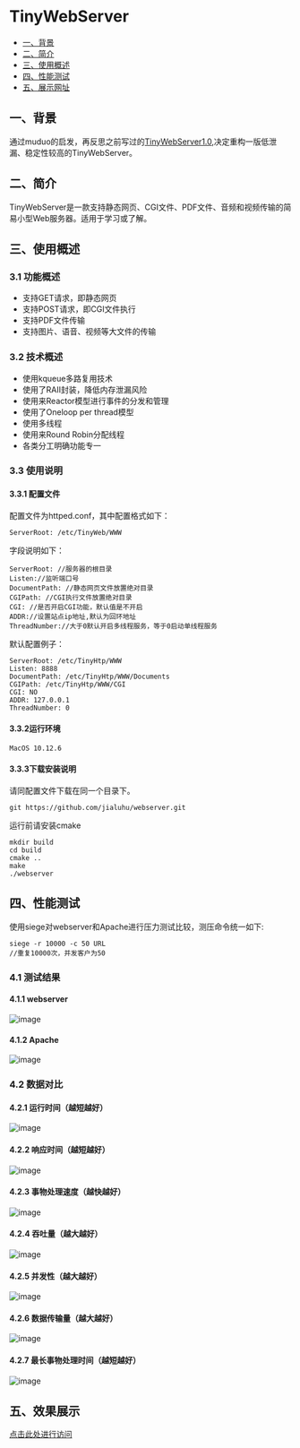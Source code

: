 # TinyWebServer
* <a href="#1">一、背景 </a>
* <a href="#2">二、简介 </a>
* <a href="#3">三、使用概述 </a>
* <a href="#4">四、性能测试 </a>
* <a href="#5">五、展示网址 </a>

## <a name="1">一、背景</a>
通过muduo的启发，再反思之前写过的[TinyWebServer1.0](https://blog.csdn.net/qq_36573828/article/details/82784425),决定重构一版低泄漏、稳定性较高的TinyWebServer。

## <a name="2">二、简介
TinyWebServer是一款支持静态网页、CGI文件、PDF文件、音频和视频传输的简易小型Web服务器。适用于学习或了解。

## <a name="3">三、使用概述
### 3.1 功能概述
- 支持GET请求，即静态网页
- 支持POST请求，即CGI文件执行
- 支持PDF文件传输
- 支持图片、语音、视频等大文件的传输

### 3.2 技术概述
- 使用kqueue多路复用技术
- 使用了RAII封装，降低内存泄漏风险
- 使用来Reactor模型进行事件的分发和管理
- 使用了Oneloop per thread模型
- 使用多线程
- 使用来Round Robin分配线程
- 各类分工明确功能专一

### 3.3 使用说明
#### 3.3.1 配置文件
配置文件为httped.conf，其中配置格式如下：
```
ServerRoot: /etc/TinyWeb/WWW
```
字段说明如下：

```
ServerRoot: //服务器的根目录
Listen://监听端口号
DocumentPath: //静态网页文件放置绝对目录
CGIPath: //CGI执行文件放置绝对目录
CGI: //是否开启CGI功能，默认值是不开启
ADDR://设置站点ip地址,默认为回环地址
ThreadNumber://大于0默认开启多线程服务，等于0启动单线程服务
``` 
默认配置例子：

```
ServerRoot: /etc/TinyHtp/WWW
Listen: 8888
DocumentPath: /etc/TinyHtp/WWW/Documents
CGIPath: /etc/TinyHtp/WWW/CGI
CGI: NO
ADDR: 127.0.0.1
ThreadNumber: 0
```
#### 3.3.2运行环境

```
MacOS 10.12.6
```

#### 3.3.3下载安装说明
请同配置文件下载在同一个目录下。

```
git https://github.com/jialuhu/webserver.git
```
运行前请安装cmake
```
mkdir build
cd build
cmake ..
make
./webserver
```
## <a name="4">四、性能测试
使用siege对webserver和Apache进行压力测试比较，测压命令统一如下:

```
siege -r 10000 -c 50 URL
//重复10000次，并发客户为50
```

### 4.1 测试结果
#### 4.1.1 webserver
![image](https://github.com/jialuhu/webserver/blob/master/doc/tinyweb.png)

#### 4.1.2 Apache
![image](https://github.com/jialuhu/webserver/blob/master/doc/apache.png)

### 4.2 数据对比
#### 4.2.1 运行时间（越短越好）
![image](https://github.com/jialuhu/webserver/blob/master/doc/Runtime.png)

#### 4.2.2 响应时间（越短越好）
![image](https://github.com/jialuhu/webserver/blob/master/doc/Respond.png)

#### 4.2.3 事物处理速度（越快越好）
![image](https://github.com/jialuhu/webserver/blob/master/doc/Transaction.png)

#### 4.2.4 吞吐量（越大越好）
![image](https://github.com/jialuhu/webserver/blob/master/doc/Throughput.png)

#### 4.2.5 并发性（越大越好）
![image](https://github.com/jialuhu/webserver/blob/master/doc/Current.png)

#### 4.2.6 数据传输量（越大越好）
![image](https://github.com/jialuhu/webserver/blob/master/doc/Data.png)

#### 4.2.7 最长事物处理时间（越短越好）
![image](https://github.com/jialuhu/webserver/blob/master/doc/Longesttime.png)




## <a name="5">五、效果展示

[点击此处进行访问](http://jialuhu.mynatapp.cc/index.html)
